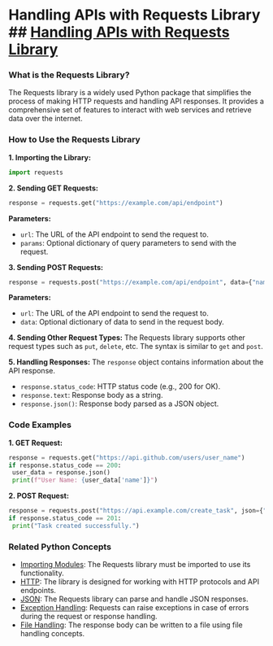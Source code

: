 # Handling APIs with Requests Library ## [Handling APIs with Requests Library](./../handling-apis-with-requests-library/)

### What is the Requests Library?
The Requests library is a widely used Python package that simplifies the process of making HTTP requests and handling API responses. It provides a comprehensive set of features to interact with web services and retrieve data over the internet.

### How to Use the Requests Library
**1. Importing the Library:**
```python
import requests
```

**2. Sending GET Requests:**
```python
response = requests.get("https://example.com/api/endpoint")
```
**Parameters:**
* `url`: The URL of the API endpoint to send the request to.
* `params`: Optional dictionary of query parameters to send with the request.

**3. Sending POST Requests:**
```python
response = requests.post("https://example.com/api/endpoint", data={"name": "John"})
```
**Parameters:**
* `url`: The URL of the API endpoint to send the request to.
* `data`: Optional dictionary of data to send in the request body.

**4. Sending Other Request Types:**
The Requests library supports other request types such as `put`, `delete`, etc. The syntax is similar to `get` and `post`.

**5. Handling Responses:**
The `response` object contains information about the API response.
* `response.status_code`: HTTP status code (e.g., 200 for OK).
* `response.text`: Response body as a string.
* `response.json()`: Response body parsed as a JSON object.

### Code Examples
**1. GET Request:**
```python
response = requests.get("https://api.github.com/users/user_name")
if response.status_code == 200:
 user_data = response.json()
 print(f"User Name: {user_data['name']}")
```

**2. POST Request:**
```python
response = requests.post("https://api.example.com/create_task", json={"title": "New Task"})
if response.status_code == 201:
 print("Task created successfully.")
```

### Related Python Concepts
- [Importing Modules](./../importing-modules/): The Requests library must be imported to use its functionality.
- [HTTP](./../http/): The library is designed for working with HTTP protocols and API endpoints.
- [JSON](./../json/): The Requests library can parse and handle JSON responses.
- [Exception Handling](./../exception-handling/): Requests can raise exceptions in case of errors during the request or response handling.
- [File Handling](./../file-handling/): The response body can be written to a file using file handling concepts.